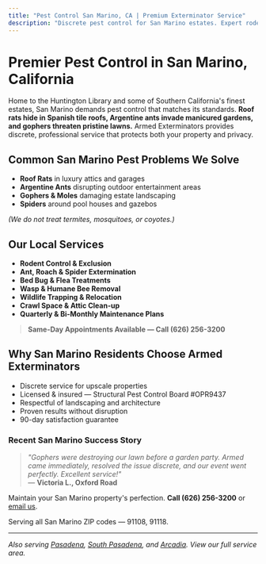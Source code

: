 ```yaml
---
title: "Pest Control San Marino, CA | Premium Exterminator Service"
description: "Discrete pest control for San Marino estates. Expert rodent, ant & spider removal. Licensed professionals. Call (626) 256-3200."
---
```


# Premier Pest Control in **San Marino, California**

Home to the Huntington Library and some of Southern California's finest estates, San Marino demands pest control that matches its standards. **Roof rats hide in Spanish tile roofs, Argentine ants invade manicured gardens, and gophers threaten pristine lawns.** Armed Exterminators provides discrete, professional service that protects both your property and privacy.

## Common San Marino Pest Problems We Solve

- **Roof Rats** in luxury attics and garages
- **Argentine Ants** disrupting outdoor entertainment areas
- **Gophers & Moles** damaging estate landscaping
- **Spiders** around pool houses and gazebos

*(We do not treat termites, mosquitoes, or coyotes.)*

## Our Local Services

* **Rodent Control & Exclusion**  
* **Ant, Roach & Spider Extermination**  
* **Bed Bug & Flea Treatments**  
* **Wasp & Humane Bee Removal**  
* **Wildlife Trapping & Relocation**  
* **Crawl Space & Attic Clean-up**  
* **Quarterly & Bi-Monthly Maintenance Plans**

> **Same-Day Appointments Available — Call (626) 256-3200**

## Why San Marino Residents Choose Armed Exterminators

* Discrete service for upscale properties  
* Licensed & insured — Structural Pest Control Board #OPR9437  
* Respectful of landscaping and architecture  
* Proven results without disruption  
* 90-day satisfaction guarantee

### Recent San Marino Success Story

> *"Gophers were destroying our lawn before a garden party. Armed came immediately, resolved the issue discrete, and our event went perfectly. Excellent service!"*  
> — **Victoria L., Oxford Road**

Maintain your San Marino property's perfection. **Call (626) 256-3200** or [email us](mailto:armedex@sbcglobal.net).  

Serving all San Marino ZIP codes — 91108, 91118.

---

*Also serving [Pasadena](/locations/pasadena/), [South Pasadena](/locations/south-pasadena/), and [Arcadia](/locations/arcadia/). View our full service area.*